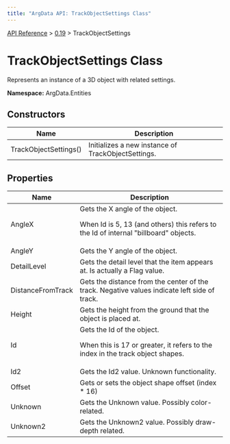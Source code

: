 ```yaml
---
title: "ArgData API: TrackObjectSettings Class"
---
```


[API Reference](/argdata/api/) &gt; [0.19](/argdata/api/0.19/) &gt; TrackObjectSettings

# TrackObjectSettings Class

Represents an instance of a 3D object with related settings.

**Namespace:** ArgData.Entities

## Constructors

<table class="table table-bordered table-striped ">
<thead>
  <tr>
    <th>Name</th>
    <th>Description</th>
  </tr>
</thead>
<tbody>
  <tr>
    <td>TrackObjectSettings()</td>
    <td>Initializes a new instance of TrackObjectSettings.</td>
  </tr>
</tbody>
</table>


## Properties

<table class="table table-bordered table-striped ">
<thead>
  <tr>
    <th>Name</th>
    <th>Description</th>
  </tr>
</thead>
<tbody>
  <tr>
    <td>AngleX</td>
    <td>Gets the X angle of the object.

When Id is 5, 13 (and others) this refers to the Id of internal "billboard" objects.</td>
  </tr>
  <tr>
    <td>AngleY</td>
    <td>Gets the Y angle of the object.</td>
  </tr>
  <tr>
    <td>DetailLevel</td>
    <td>Gets the detail level that the item appears at. Is actually a Flag value.</td>
  </tr>
  <tr>
    <td>DistanceFromTrack</td>
    <td>Gets the distance from the center of the track. Negative values indicate left side of track.</td>
  </tr>
  <tr>
    <td>Height</td>
    <td>Gets the height from the ground that the object is placed at.</td>
  </tr>
  <tr>
    <td>Id</td>
    <td>Gets the Id of the object.

When this is 17 or greater, it refers to the index in the track object shapes.</td>
  </tr>
  <tr>
    <td>Id2</td>
    <td>Gets the Id2 value. Unknown functionality.</td>
  </tr>
  <tr>
    <td>Offset</td>
    <td>Gets or sets the object shape offset (index * 16)</td>
  </tr>
  <tr>
    <td>Unknown</td>
    <td>Gets the Unknown value. Possibly color-related.</td>
  </tr>
  <tr>
    <td>Unknown2</td>
    <td>Gets the Unknown2 value. Possibly draw-depth related.</td>
  </tr>
</tbody>
</table>


